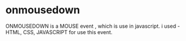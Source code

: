 # onmousedown
ONMOUSEDOWN is a MOUSE event , which is use in javascript. i used - HTML, CSS, JAVASCRIPT for use this event.
